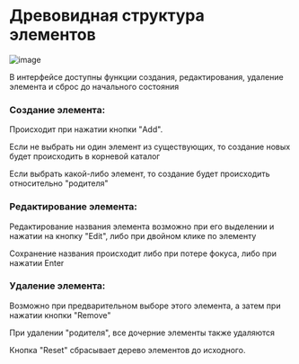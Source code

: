 # Древовидная структура элементов

![image](https://user-images.githubusercontent.com/102058870/226372321-5a0918d7-22e4-4ab7-b6f2-e57df2c124e3.png)

В интерфейсе доступны функции создания, редактирования, удаление элемента и сброс до начального состояния

### Создание элемента:
Происходит при нажатии кнопки "Add".

Если не выбрать ни один элемент из существующих, то создание новых будет происходить в корневой каталог

Если выбрать какой-либо элемент, то создание будет происходить относительно "родителя"

### Редактирование элемента:

Редактирование названия элемента возможно при его выделении и нажатии на кнопку "Edit", либо при двойном клике по элементу

Сохранение названия происходит либо при потере фокуса, либо при нажатии Enter

### Удаление элемента:

Возможно при предварительном выборе этого элемента, а затем при нажатии кнопки "Remove"

При удалении "родителя", все дочерние элементы также удаляются

Кнопка "Reset" сбрасывает дерево элементов до исходного.
